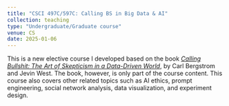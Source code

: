 ```yaml
---
title: "CSCI 497C/597C: Calling BS in Big Data & AI"
collection: teaching
type: "Undergraduate/Graduate course"
venue: CS
date: 2025-01-06
---
```


This is a new elective course I developed based on the book *[Calling Bullshit: The Art of Skepticism in a Data-Driven World](https://www.callingbullshit.org/)*, by Carl Bergstrom and Jevin West. The book, however, is only part of the course content. This course also covers other related topics such as AI ethics, prompt engineering, social network analysis, data visualization, and experiment design. 


